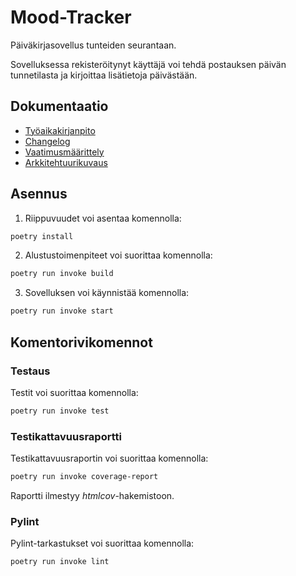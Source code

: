# Mood-Tracker

Päiväkirjasovellus tunteiden seurantaan.

Sovelluksessa rekisteröitynyt käyttäjä voi tehdä postauksen päivän tunnetilasta ja kirjoittaa lisätietoja päivästään.

## Dokumentaatio

- [Työaikakirjanpito](https://github.com/liisaket/ot-harjoitustyo/blob/master/dokumentaatio/tuntikirjanpito.md)
- [Changelog](https://github.com/liisaket/ot-harjoitustyo/blob/master/dokumentaatio/changelog.md)
- [Vaatimusmäärittely](https://github.com/liisaket/ot-harjoitustyo/blob/master/dokumentaatio/vaatimusmaarittely.md)
- [Arkkitehtuurikuvaus](https://github.com/liisaket/ot-harjoitustyo/blob/master/dokumentaatio/arkkitehtuuri.md)

## Asennus

1. Riippuvuudet voi asentaa komennolla:

```bash
poetry install
```

2. Alustustoimenpiteet voi suorittaa komennolla:

```bash
poetry run invoke build
```

3. Sovelluksen voi käynnistää komennolla:

```bash
poetry run invoke start
```

## Komentorivikomennot

### Testaus

Testit voi suorittaa komennolla:

```bash
poetry run invoke test
```

### Testikattavuusraportti

Testikattavuusraportin voi suorittaa komennolla:

```bash
poetry run invoke coverage-report
```

Raportti ilmestyy _htmlcov_-hakemistoon.

### Pylint

Pylint-tarkastukset voi suorittaa komennolla:

```bash
poetry run invoke lint
```
